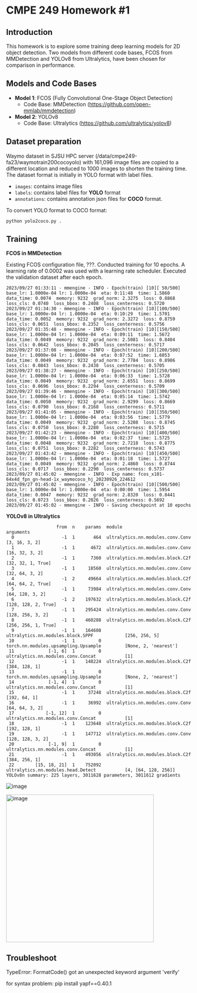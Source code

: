 # CMPE 249 Homework #1

## Introduction
This homework is to explore some training deep learning models for 2D object detection. Two models from different code bases, FCOS from MMDetection and YOLOv8 from Ultralytics, have been chosen for comparison in performance.

## Models and Code Bases
- **Model 1**: FCOS (Fully Convolutional One-Stage Object Detection)
    - Code Base: MMDetection (https://github.com/open-mmlab/mmdetection)
- **Model 2**: YOLOv8
    - Code Base: Ultralytics (https://github.com/ultralytics/yolov8)

## Dataset preparation
Waymo dataset in SJSU HPC server (/data/cmpe249-fa23/waymotrain200cocoyolo) with 161,096 image files are copied to a different location and reduced to 1000 images to shorten the training time. The dataset format is initially in YOLO format with label files.

- `images`: contains image files
- `labels`: contains label files for **YOLO** format
- `annotations`: contains annotation json files for **COCO** format.

To convert YOLO format to COCO format:
```
python yolo2coco.py .
```
## Training
**FCOS in MMDetection**

Existing FCOS configuration file, ???.
Conducted training for 10 epochs.
A learning rate of 0.0002 was used with a learning rate scheduler.
Executed the validation dataset after each epoch.

```
2023/09/27 01:33:11 - mmengine - INFO - Epoch(train) [10][ 50/500]  base_lr: 1.0000e-04 lr: 1.0000e-04  eta: 0:11:48  time: 1.5860  data_time: 0.0074  memory: 9232  grad_norm: 2.3275  loss: 0.8868  loss_cls: 0.0740  loss_bbox: 0.2408  loss_centerness: 0.5720
2023/09/27 01:34:30 - mmengine - INFO - Epoch(train) [10][100/500]  base_lr: 1.0000e-04 lr: 1.0000e-04  eta: 0:10:29  time: 1.5701  data_time: 0.0052  memory: 9232  grad_norm: 2.3272  loss: 0.8759  loss_cls: 0.0651  loss_bbox: 0.2352  loss_centerness: 0.5756
2023/09/27 01:35:48 - mmengine - INFO - Epoch(train) [10][150/500]  base_lr: 1.0000e-04 lr: 1.0000e-04  eta: 0:09:11  time: 1.5672  data_time: 0.0049  memory: 9232  grad_norm: 2.5081  loss: 0.8404  loss_cls: 0.0642  loss_bbox: 0.2045  loss_centerness: 0.5717
2023/09/27 01:37:08 - mmengine - INFO - Epoch(train) [10][200/500]  base_lr: 1.0000e-04 lr: 1.0000e-04  eta: 0:07:52  time: 1.6053  data_time: 0.0049  memory: 9232  grad_norm: 2.7784  loss: 0.8986  loss_cls: 0.0843  loss_bbox: 0.2438  loss_centerness: 0.5705
2023/09/27 01:38:27 - mmengine - INFO - Epoch(train) [10][250/500]  base_lr: 1.0000e-04 lr: 1.0000e-04  eta: 0:06:33  time: 1.5728  data_time: 0.0049  memory: 9232  grad_norm: 2.6551  loss: 0.8699  loss_cls: 0.0696  loss_bbox: 0.2294  loss_centerness: 0.5709
2023/09/27 01:39:46 - mmengine - INFO - Epoch(train) [10][300/500]  base_lr: 1.0000e-04 lr: 1.0000e-04  eta: 0:05:14  time: 1.5742  data_time: 0.0050  memory: 9232  grad_norm: 2.9299  loss: 0.8669  loss_cls: 0.0790  loss_bbox: 0.2168  loss_centerness: 0.5711
2023/09/27 01:41:05 - mmengine - INFO - Epoch(train) [10][350/500]  base_lr: 1.0000e-04 lr: 1.0000e-04  eta: 0:03:56  time: 1.5779  data_time: 0.0049  memory: 9232  grad_norm: 2.5208  loss: 0.8745  loss_cls: 0.0750  loss_bbox: 0.2280  loss_centerness: 0.5715
2023/09/27 01:42:23 - mmengine - INFO - Epoch(train) [10][400/500]  base_lr: 1.0000e-04 lr: 1.0000e-04  eta: 0:02:37  time: 1.5725  data_time: 0.0048  memory: 9232  grad_norm: 2.7218  loss: 0.8775  loss_cls: 0.0751  loss_bbox: 0.2282  loss_centerness: 0.5743
2023/09/27 01:43:42 - mmengine - INFO - Epoch(train) [10][450/500]  base_lr: 1.0000e-04 lr: 1.0000e-04  eta: 0:01:18  time: 1.5727  data_time: 0.0049  memory: 9232  grad_norm: 2.4860  loss: 0.8744  loss_cls: 0.0717  loss_bbox: 0.2290  loss_centerness: 0.5737
2023/09/27 01:45:02 - mmengine - INFO - Exp name: fcos_x101-64x4d_fpn_gn-head-1x_waymococo_hj_20230926_224612
2023/09/27 01:45:02 - mmengine - INFO - Epoch(train) [10][500/500]  base_lr: 1.0000e-04 lr: 1.0000e-04  eta: 0:00:00  time: 1.5954  data_time: 0.0047  memory: 9232  grad_norm: 2.8320  loss: 0.8441  loss_cls: 0.0723  loss_bbox: 0.2026  loss_centerness: 0.5692
2023/09/27 01:45:02 - mmengine - INFO - Saving checkpoint at 10 epochs
```

**YOLOv8 in Ultralytics**

```
                   from  n    params  module                                       arguments                     
  0                  -1  1       464  ultralytics.nn.modules.conv.Conv             [3, 16, 3, 2]                 
  1                  -1  1      4672  ultralytics.nn.modules.conv.Conv             [16, 32, 3, 2]                
  2                  -1  1      7360  ultralytics.nn.modules.block.C2f             [32, 32, 1, True]             
  3                  -1  1     18560  ultralytics.nn.modules.conv.Conv             [32, 64, 3, 2]                
  4                  -1  2     49664  ultralytics.nn.modules.block.C2f             [64, 64, 2, True]             
  5                  -1  1     73984  ultralytics.nn.modules.conv.Conv             [64, 128, 3, 2]               
  6                  -1  2    197632  ultralytics.nn.modules.block.C2f             [128, 128, 2, True]           
  7                  -1  1    295424  ultralytics.nn.modules.conv.Conv             [128, 256, 3, 2]              
  8                  -1  1    460288  ultralytics.nn.modules.block.C2f             [256, 256, 1, True]           
  9                  -1  1    164608  ultralytics.nn.modules.block.SPPF            [256, 256, 5]                 
 10                  -1  1         0  torch.nn.modules.upsampling.Upsample         [None, 2, 'nearest']          
 11             [-1, 6]  1         0  ultralytics.nn.modules.conv.Concat           [1]                           
 12                  -1  1    148224  ultralytics.nn.modules.block.C2f             [384, 128, 1]                 
 13                  -1  1         0  torch.nn.modules.upsampling.Upsample         [None, 2, 'nearest']          
 14             [-1, 4]  1         0  ultralytics.nn.modules.conv.Concat           [1]                           
 15                  -1  1     37248  ultralytics.nn.modules.block.C2f             [192, 64, 1]                  
 16                  -1  1     36992  ultralytics.nn.modules.conv.Conv             [64, 64, 3, 2]                
 17            [-1, 12]  1         0  ultralytics.nn.modules.conv.Concat           [1]                           
 18                  -1  1    123648  ultralytics.nn.modules.block.C2f             [192, 128, 1]                 
 19                  -1  1    147712  ultralytics.nn.modules.conv.Conv             [128, 128, 3, 2]              
 20             [-1, 9]  1         0  ultralytics.nn.modules.conv.Concat           [1]                           
 21                  -1  1    493056  ultralytics.nn.modules.block.C2f             [384, 256, 1]                 
 22        [15, 18, 21]  1    752092  ultralytics.nn.modules.head.Detect           [4, [64, 128, 256]]           
YOLOv8n summary: 225 layers, 3011628 parameters, 3011612 gradients
```

![image](https://github.com/leehj825/cmpe249_hw1/assets/21224335/534fea02-31ce-410d-9e40-04259adbae8c)

<img width="400" alt="image" src="https://github.com/leehj825/cmpe249_hw1/assets/21224335/6d4c3f9f-3858-447d-a47d-0473a0fb2be1">


## Troubleshoot
TypeError: FormatCode() got an unexpected keyword argument 'verify'

for syntax problem: pip install yapf==0.40.1

